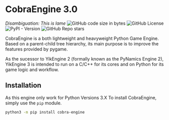 # CobraEngine 3.0
*Disambiguation: This is lame*
![GitHub code size in bytes](https://img.shields.io/github/languages/code-size/abra6325/pynamics3)
![GitHub License](https://img.shields.io/github/license/abra6325/pynamics3)
![PyPI - Version](https://img.shields.io/pypi/v/pynamics)
![GitHub Repo stars](https://img.shields.io/github/stars/abra6325/pynamics3)

CobraEngine is a both lightweight and heavyweight Python Game Engine. Based on a parent-child tree hierarchy, its main purpose is to improve the features provided by pygame.

As the sucessor to YikEngine 2 (formally known as the PyNamics Engine 2), YikEngine 3 is intended to run on a C/C++ for its cores and on Python for its game logic and workflow.

## Installation
As this engine only work for Python Versions 3.X
To install CobraEngine, simply use the `pip` module.
```bash
python3 -m pip install cobra-engine
```
